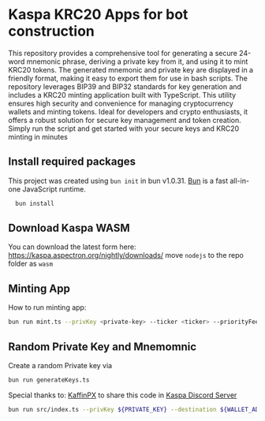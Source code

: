 # Kaspa KRC20 Apps for bot construction
This repository provides a comprehensive tool for generating a secure 24-word mnemonic phrase, deriving a private key from it, and using it to mint KRC20 tokens. The generated mnemonic and private key are displayed in a friendly format, making it easy to export them for use in bash scripts. The repository leverages BIP39 and BIP32 standards for key generation and includes a KRC20 minting application built with TypeScript. This utility ensures high security and convenience for managing cryptocurrency wallets and minting tokens. Ideal for developers and crypto enthusiasts, it offers a robust solution for secure key management and token creation. Simply run the script and get started with your secure keys and KRC20 minting in minutes

## Install required packages

This project was created using `bun init` in bun v1.0.31. [Bun](https://bun.sh) is a fast all-in-one JavaScript runtime.
```bash
  bun install
```  

## Download Kaspa WASM
You can download the latest form here: https://kaspa.aspectron.org/nightly/downloads/
move `nodejs` to the repo folder as `wasm`

## Minting App

How to run minting app:
```bash
bun run mint.ts --privKey <private-key> --ticker <ticker> --priorityFee 0.0 --timeout 20000 --logLevel DEBUG
```

## Random Private Key and Mnemomnic
Create a random Private key via
```bash
bun run generateKeys.ts
```

Special thanks to: [KaffinPX](https://github.com/KaffinPX) to share this code in [Kaspa Discord Server](http://discord.gg/kaspa)


```bash
bun run src/index.ts --privKey ${PRIVATE_KEY} --destination ${WALLET_ADDRESS} --amount "13.333" --network testnet-11 --logLevel DEBUG
```